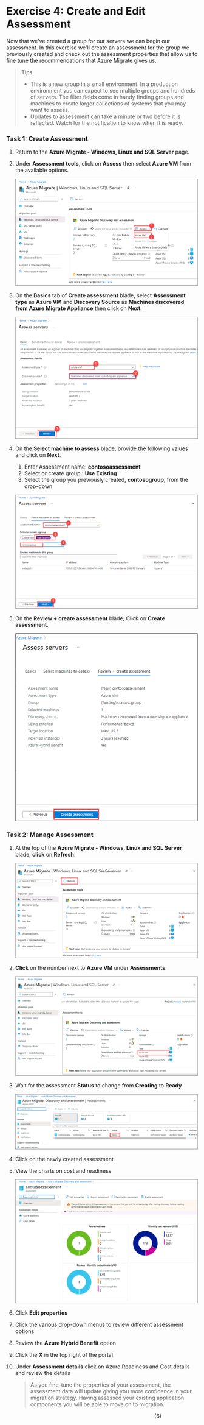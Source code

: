 # Exercise 4: Create and Edit Assessment

Now that we've created a group for our servers we can begin our assessment.  In this exercise we'll create an assessment for the group we previously created and check out the assessment properties that allow us to fine tune the recommendations that Azure Migrate gives us.

> Tips:
 > * This is a new group in a small environment.  In a production environment you can expect to see multiple groups and hundreds of servers.  The filter fields come in handy finding groups and machines to create larger collections of systems that you may want to assess.
 > * Updates to assessment can take a minute or two before it is reflected.  Watch for the notification to know when it is ready.

### Task 1: Create Assessment

1. Return to the **Azure Migrate - Windows, Linux and SQL Server** page.

1. Under **Assessment tools**, click  on **Assess** then select **Azure VM** from the available options.

   ![Assess](image/discoverassess53.png)
   
1. On the **Basics** tab of **Create assessment** blade, select **Assessment type** as **Azure VM** and **Discovery Source** as **Machines discovered from Azure Migrate Appliance** then click on **Next**.

   ![Access and Migrate](image/discoverassess-19.png) 
  
1. On the **Select machine to assess** blade, provide the following values and click on **Next**.

    1. Enter Assessment name: **contosoassessment**
    2. Select or create group : **Use Existing**
    3. Select the group you previously created, **contosogroup**, from the drop-down 
    
   ![Access and Migrate](image/discoverassess-20.png) 
   
1. On the **Review + create assessment** blade, Click on **Create assessment**.

   ![Access and Migrate](image/discoverassess-21.png)
  

### Task 2:  Manage Assessment

1. At the top of the **Azure Migrate - Windows, Linux and SQL Server** blade, **click** on **Refresh**.

   ![Access and Migrate](image/discoverassess-55.png)
  
1. **Click** on the number next to **Azure VM** under **Assessments**.

   ![Access and Migrate](image/discoverassess-56.png)
  
1. Wait for the assessment **Status** to change from **Creating** to **Ready**

   ![Access and Migrate](image/discoverassess-57.png)
  
1. Click on the newly created assessment

1. View the charts on cost and readiness

   ![Access and Migrate](image/discoverassess-58.png)

1. Click **Edit properties**

1. Click the various drop-down menus to review different assessment options

1. Review the **Azure Hybrid Benefit** option

1. Click the **X** in the top right of the portal

1. Under **Assessment details** click on Azure Readiness and Cost details and review the details

	>As you fine-tune the properties of your assessment, the assessment data will update giving you more confidence in your migration strategy. Having assessed your existing application components you will be able to move on to migration.



&nbsp;&nbsp;&nbsp;&nbsp;&nbsp;&nbsp;&nbsp;&nbsp;&nbsp;&nbsp;&nbsp;&nbsp;&nbsp;&nbsp;&nbsp;&nbsp;&nbsp;&nbsp;&nbsp;&nbsp;&nbsp;&nbsp;&nbsp;&nbsp;&nbsp;&nbsp;&nbsp;&nbsp;&nbsp;&nbsp;&nbsp;&nbsp;&nbsp;&nbsp;&nbsp;&nbsp;&nbsp;&nbsp;&nbsp;&nbsp;&nbsp;&nbsp;&nbsp;&nbsp;&nbsp;&nbsp;&nbsp;&nbsp;&nbsp;&nbsp;&nbsp;&nbsp;&nbsp;&nbsp;&nbsp;&nbsp;&nbsp;&nbsp;&nbsp;&nbsp;&nbsp;&nbsp;&nbsp;&nbsp;&nbsp;&nbsp;&nbsp;&nbsp;&nbsp;&nbsp;&nbsp;&nbsp;&nbsp;&nbsp;&nbsp;&nbsp;&nbsp;&nbsp;&nbsp;&nbsp;&nbsp;&nbsp;&nbsp;&nbsp;&nbsp;&nbsp;&nbsp;&nbsp;&nbsp;&nbsp;&nbsp;&nbsp;&nbsp;&nbsp;&nbsp;&nbsp;&nbsp;&nbsp;&nbsp;(6)
